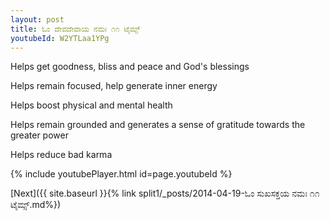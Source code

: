 ```yaml
---
layout: post
title: ಓಂ ದೇವದೇವಾಯ ನಮಃ ೧೧ ಟೈಮ್ಸ್
youtubeId: W2YTLaa1YPg
---
```

 
 
Helps get goodness, bliss and peace and God's blessings
 
Helps remain focused, help generate inner energy 
 
Helps boost physical and mental health 
 
Helps remain grounded and generates a sense of gratitude towards the greater power 
 
Helps reduce bad karma
 
 
 
 


{% include youtubePlayer.html id=page.youtubeId %}
 
[Next]({{ site.baseurl }}{% link  split1/_posts/2014-04-19-ಓಂ ಸುಖಸಕ್ತಯ ನಮಃ ೧೧ ಟೈಮ್ಸ್.md%})
 
